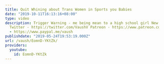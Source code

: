 ```yaml
---
title: Quit Whining about Trans Women in Sports you Babies
date: "2019-10-11T16:13:16+08:00"
type: video
description: Trigger Warning - me being mean to a high school girl New Website - https://www.vaush.gg/
  Twitter - https://twitter.com/VaushV Patreon - https://www.patreon.com/vaush Donate
  - https://www.paypal.me/vaush
publishdate: "2019-05-24T19:53:19.000Z"
url: /vaush/EomnD-YKtZk/
providers:
  youtube:
    id: EomnD-YKtZk
---
```

